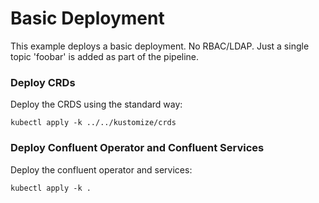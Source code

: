 # Basic Deployment
This example deploys a basic deployment.  No RBAC/LDAP.  Just a single topic 'foobar' is added as part of the pipeline.
### Deploy CRDs
Deploy the CRDS using the standard way:
```shell
kubectl apply -k ../../kustomize/crds
```
### Deploy Confluent Operator and Confluent Services
Deploy the confluent operator and services:
```shell
kubectl apply -k .
```